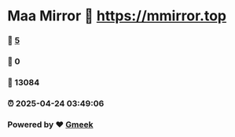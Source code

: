 # Maa Mirror :link: https://mmirror.top 
### :page_facing_up: [5](https://mmirror.top/tag.html) 
### :speech_balloon: 0 
### :hibiscus: 13084 
### :alarm_clock: 2025-04-24 03:49:06 
### Powered by :heart: [Gmeek](https://github.com/Meekdai/Gmeek)
